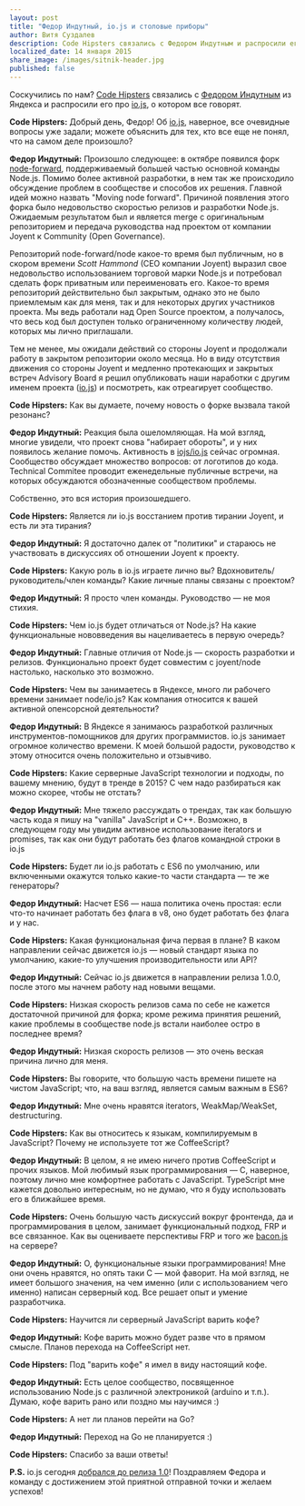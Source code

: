 ```yaml
---
layout: post
title: "Федор Индутный, io.js и столовые приборы"
author: Витя Суздалев
description: Code Hipsters связались с Федором Индутным и распросили его про io.js, о котором все говорят.
localized_date: 14 января 2015
share_image: /images/sitnik-header.jpg
published: false
---
```

Соскучились по нам? [Code Hipsters](https://vk.com/codehipsters) связались с [Федором Индутным](https://blog.indutny.com/) из Яндекса и распросили его про [io.js](https://iojs.org/), о котором все говорят.

**Code Hipsters:** Добрый день, Федор! Об [io.js](https://iojs.org/), наверное, все очевидные вопросы уже задали; можете объяснить для тех, кто все еще не понял, что на самом деле произошло?

**Федор Индутный:** Произошло следующее: в октябре появился форк [node-forward](https://github.com/node-forward), поддерживаемый большей частью основной команды Node.js. Помимо более активной разработки, в нем так же происходило обсуждение проблем в сообществе и способов их решения. Главной идей можно назвать "Moving node forward". Причиной появления этого форка было недовольство скоростью релизов и разработки Node.js. Ожидаемым результатом был и является merge с оригинальным репозиторием и передача руководства над проектом от компании Joyent к Community (Open Governance).

Репозиторий node-forward/node какое-то время был публичным, но в скором времени *Scott Hammond* (CEO компании Joyent) выразил свое недовольство использованием торговой марки Node.js и потребовал сделать форк приватным или переименовать его. Какое-то время репозиторий действительно был закрытым, однако это не было приемлемым как для меня, так и для некоторых других участников проекта. Мы ведь работали над Open Source проектом, а получалось, что весь код был доступен только ограниченному количеству людей, которых мы лично приглашали.

Тем не менее, мы ожидали действий со стороны Joyent и продолжали работу в закрытом репозитории около месяца. Но в виду отсутствия движения со стороны Joyent и медленно протекающих и закрытых встреч Advisory Board я решил опубликовать наши наработки с другим именем проекта ([io.js](https://github.com/iojs/io.js)) и посмотреть, как отреагирует сообщество.

**Code Hipsters:** Как вы думаете, почему новость о форке вызвала такой резонанс?

**Федор Индутный:** Реакция была ошеломляющая. На мой взгляд, многие увидели, что проект снова "набирает обороты", и у них появилось желание помочь. Активность в [iojs/io.js](https://github.com/iojs/io.js) сейчас огромная. Сообщество обсуждает множество вопросов: от логотипов до кода. Technical Commitee проводит еженедельные публичные встречи, на которых обсуждаются обозначенные сообществом проблемы.

Собственно, это вся история произошедшего. 

**Code Hipsters:** Является ли io.js восстанием против тирании Joyent, и есть ли эта тирания?

**Федор Индутный:** Я достаточно далек от "политики" и стараюсь не участвовать в дискуссиях об отношении Joyent к проекту.

**Code Hipsters:** Какую роль в io.js играете лично вы? Вдохновитель/руководитель/член команды? Какие личные планы связаны с проектом?

**Федор Индутный:** Я просто член команды. Руководство — не моя стихия.

**Code Hipsters:** Чем io.js будет отличаться от Node.js? На какие функциональные нововведения вы нацеливаетесь в первую очередь?

**Федор Индутный:** Главные отличия от Node.js — скорость разработки и релизов. Функционально проект будет совместим с joyent/node настолько, насколько это возможно.

**Code Hipsters:** Чем вы занимаетесь в Яндексе, много ли рабочего времени занимает node/io.js? Как компания относится к вашей активной опенсорсной деятельности?

**Федор Индутный:**  В Яндексе я занимаюсь разработкой различных инструментов-помощников для других программистов. io.js занимает огромное количество времени. К моей большой радости, руководство к этому относится очень положительно и отзывчиво.

**Code Hipsters:** Какие серверные JavaScript технологии и подходы, по вашему мнению, будут в тренде в 2015? С чем надо разбираться как можно скорее, чтобы не отстать?

**Федор Индутный:** Мне тяжело рассуждать о трендах, так как большую часть кода я пишу на "vanilla" JavaScript и C++. Возможно, в следующем году мы увидим активное использование iterators и promises, так как они будут работать без флагов командной строки в io.js

**Code Hipsters:** Будет ли io.js работать с ES6 по умолчанию, или включенными окажутся только какие-то части стандарта — те же генераторы?

**Федор Индутный:** Насчет ES6 — наша политика очень простая: если что-то начинает работать без флага в v8, оно будет работать без флага и у нас.

**Code Hipsters:** Какая функциональная фича первая в плане? В каком направлении сейчас движется io.js — новый стандарт языка по умолчанию, какие-то улучшения производительности или API?

**Федор Индутный:** Сейчас io.js движется в направлении релиза 1.0.0, после этого мы начнем работу над новыми вещами.

**Code Hipsters:** Низкая скорость релизов сама по себе не кажется достаточной причиной для форка; кроме режима принятия решений, какие проблемы в сообществе node.js встали наиболее остро в последнее время?

**Федор Индутный:** Низкая скорость релизов — это очень веская причина лично для меня.

**Code Hipsters:** Вы говорите, что большую часть времени пишете на чистом JavaScript; что, на ваш взгляд, является самым важным в ES6?

**Федор Индутный:** Мне очень нравятся iterators, WeakMap/WeakSet, destructuring.

**Code Hipsters:** Как вы относитесь к языкам, компилируемым в JavaScript? Почему не используете тот же CoffeeScript?

**Федор Индутный:** В целом, я не имею ничего против CoffeeScript и прочих языков. Мой любимый язык программирования — C, наверное, поэтому лично мне комфортнее работать с JavaScript. TypeScript мне кажется довольно интересным, но не думаю, что я буду использовать его в ближайшее время.

**Code Hipsters:** Очень большую часть дискуссий вокруг фронтенда, да и программирования в целом, занимает функциональный подход, FRP и все связанное. Как вы оцениваете перспективы FRP и того же [bacon.js](https://baconjs.github.io/) на сервере?

**Федор Индутный:** О, функциональные языки программирования! Мне они очень нравятся, но опять таки C — мой фаворит. На мой взгляд, не имеет большого значения, на чем именно (или с использованием чего именно) написан серверный код. Все решает опыт и умение разработчика.

**Code Hipsters:** Научится ли серверный JavaScript варить кофе?

**Федор Индутный:** Кофе варить можно будет разве что в прямом смысле. Планов перехода на CoffeeScript нет.

**Code Hipsters:** Под "варить кофе" я имел в виду настоящий кофе. 

**Федор Индутный:** Есть целое сообщество, посвященное использованию Node.js с различной электроникой (arduino и т.п.). Думаю, кофе варить рано или поздно мы научимся :)

**Code Hipsters:** А нет ли планов перейти на Go?

**Федор Индутный:** Переход на Go не планируется :)

**Code Hipsters:** Спасибо за ваши ответы!

**P.S.** io.js сегодня [добрался до релиза 1.0](https://github.com/iojs/io.js/blob/v1.x/CHANGELOG.md)! Поздравляем Федора и команду с достижением этой приятной отправной точки и желаем успехов!
